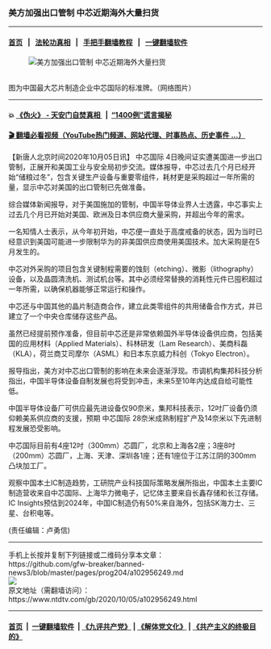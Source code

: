 ### 美方加强出口管制 中芯近期海外大量扫货
------------------------

#### [首页](https://github.com/gfw-breaker/banned-news3/blob/master/README.md) &nbsp;&nbsp;|&nbsp;&nbsp; [法轮功真相](https://github.com/begood0513/basic/blob/master/README.md)  &nbsp;&nbsp;|&nbsp;&nbsp; [手把手翻墙教程](https://github.com/gfw-breaker/guides/wiki)  &nbsp;&nbsp;|&nbsp;&nbsp; [一键翻墙软件](https://github.com/gfw-breaker/nogfw/blob/master/README.md)  



<div><div class="featured_image">
 <figure>
  <img alt="美方加强出口管制 中芯近期海外大量扫货" src="https://i.ntdtv.com/assets/uploads/2020/09/1dff67b95a1125d84af5f555f540bf8c-800x450.jpg"/>
 </figure><br/>
 <span class="caption">
  图为中国最大芯片制造企业中芯国际的标准牌。（网络图片）
 </span>
</div>
</div><hr/>

#### 💥 [《伪火》 - 天安门自焚真相 ](http://158.247.195.190:10000/videos/blog/weihuo.html)&nbsp; |&nbsp; [“1400例”谎言揭秘  ](http://158.247.195.190:10000/videos/blog/jiexi1400.html)

#### [ 🎬  翻墙必看视频（YouTube热门频道、网站代理、时事热点、历史事件 ...）](https://github.com/gfw-breaker/links/blob/master/banned.md)

<div><div class="post_content" itemprop="articleBody">
 <p>
  【新唐人北京时间2020年10月05日讯】
  <ok href="https://www.ntdtv.com/gb/中芯国际.htm">
   中芯国际
  </ok>
  4日晚间证实遭美国进一步出口管制，正展开和美国工业与安全局初步交流。媒体报导，中芯过去几个月已经开始“储粮过冬”，包含关键生产设备与重要零组件，耗材更是采购超过一年所需的量，显示中芯对美国的出口管制已先做准备。
 </p>
 <p>
  综合媒体新闻报导，对于美国施加的管制，中国半导体业界人士透露，中芯事实上过去几个月已开始对美国、欧洲及日本供应商大量采购，并超出今年的需求。
 </p>
 <p>
  一名知情人士表示，从今年初开始，中芯便一直处于高度戒备的状态，因为当时已经意识到美国可能进一步限制华为的非美国供应商使用美国技术。加大采购是在5月发生的。
 </p>
 <p>
  中芯对外采购的项目包含关键制程需要的蚀刻（etching）、微影（lithography）设备，以及晶圆清洗机、测试机台等。其中必须经常替换的消耗性元件已囤积超过一年所需，以确保机器能够正常运行和操作。
 </p>
 <p>
  中芯还与中国其他的晶片制造商合作，建立此类零组件的共用储备合作方式，并已建立了一个中央仓库储存这些产品。
 </p>
 <p>
  虽然已经提前预作准备，但目前中芯还是非常依赖国外半导体设备供应商，包括美国的应用材料（Applied Materials）、科林研发（Lam Research）、美商科磊（KLA），荷兰商艾司摩尔（ASML）和日本东京威力科创（Tokyo Electron）。
 </p>
 <p>
  报导指出，美方对中芯出口管制的影响在未来会逐渐浮现。市调机构集邦科技分析指出，中国半导体设备自制发展也将受到冲击，未来5至10年内达成自给可能性低。
 </p>
 <p>
  中国半导体设备厂可供应最先进设备仅90奈米，集邦科技表示，12吋厂设备仍须仰赖美系供应商的支援，预期
  <ok href="https://www.ntdtv.com/gb/中芯国际.htm">
   中芯国际
  </ok>
  28奈米成熟制程扩产及14奈米以下先进制程发展恐受影响。
 </p>
 <p>
  中芯国际目前有4座12吋（300mm）芯圆厂，北京和上海各2座；3座8吋（200mm）芯圆厂，上海、天津、深圳各1座；还有1座位于江苏江阴的300mm凸块加工厂。
 </p>
 <p>
  观察中国本土IC制造趋势，工研院产业科技国际策略发展所指出，中国本土主要IC制造营收来自中芯国际、上海华力微电子，记忆体主要来自长鑫存储和长江存储。IC Insights预估到2024年，中国IC制造仍有50%来自海外，包括SK海力士、三星、台积电等。
 </p>
 <p>
  (责任编辑：卢勇信)
 </p>
 <div class="single_ad">
 </div>
</div>
</div>
<hr/>
手机上长按并复制下列链接或二维码分享本文章：<br/>
https://github.com/gfw-breaker/banned-news3/blob/master/pages/prog204/a102956249.md <br/>
<a href='https://github.com/gfw-breaker/banned-news3/blob/master/pages/prog204/a102956249.md'><img src='https://github.com/gfw-breaker/banned-news3/blob/master/pages/prog204/a102956249.md.png'/></a> <br/>
原文地址（需翻墙访问）：https://www.ntdtv.com/gb/2020/10/05/a102956249.html


------------------------
#### [首页](https://github.com/gfw-breaker/banned-news3/blob/master/README.md) &nbsp;|&nbsp; [一键翻墙软件](https://github.com/gfw-breaker/nogfw/blob/master/README.md) &nbsp;| [《九评共产党》](https://github.com/gfw-breaker/9ping.md/blob/master/README.md#九评之一评共产党是什么) | [《解体党文化》](https://github.com/gfw-breaker/jtdwh.md/blob/master/README.md) | [《共产主义的终极目的》](https://github.com/gfw-breaker/gczydzjmd.md/blob/master/README.md)


<img src='http://gfw-breaker.win/banned-news3/pages/prog204/a102956249.md' width='0px' height='0px'/>
